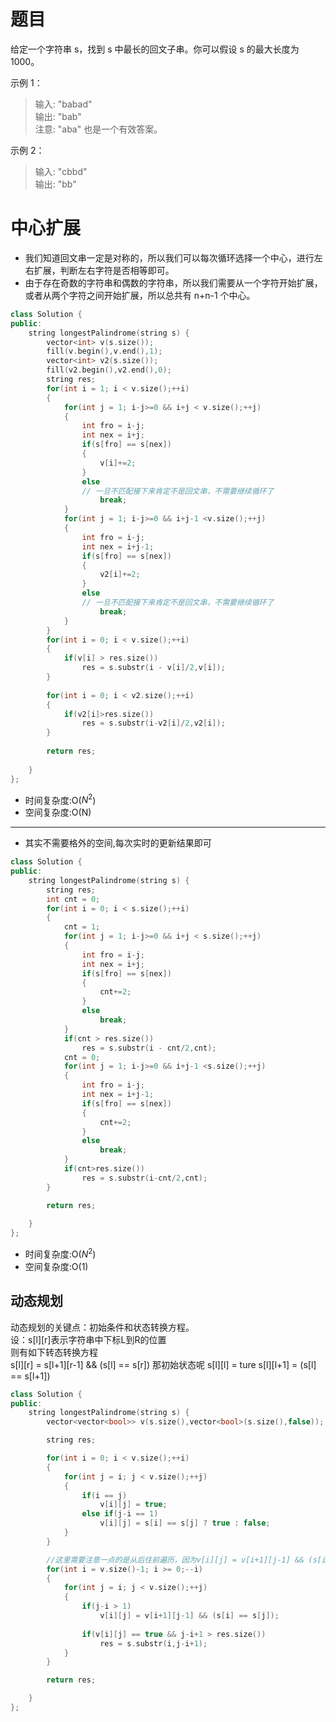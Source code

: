 # 题目
给定一个字符串 s，找到 s 中最长的回文子串。你可以假设 s 的最大长度为 1000。  

示例 1：  
> 输入: "babad"  
> 输出: "bab"  
> 注意: "aba" 也是一个有效答案。  

示例 2：  
> 输入: "cbbd"  
> 输出: "bb"  

# 中心扩展
* 我们知道回文串一定是对称的，所以我们可以每次循环选择一个中心，进行左右扩展，判断左右字符是否相等即可。
* 由于存在奇数的字符串和偶数的字符串，所以我们需要从一个字符开始扩展，或者从两个字符之间开始扩展，所以总共有 n+n-1 个中心。

```cpp
class Solution {
public:
    string longestPalindrome(string s) {
        vector<int> v(s.size());
        fill(v.begin(),v.end(),1);
        vector<int> v2(s.size());
        fill(v2.begin(),v2.end(),0);
        string res;
        for(int i = 1; i < v.size();++i)
        {
            for(int j = 1; i-j>=0 && i+j < v.size();++j)
            {
                int fro = i-j;
                int nex = i+j;
                if(s[fro] == s[nex])
                {
                    v[i]+=2;
                }
                else
                // 一旦不匹配接下来肯定不是回文串，不需要继续循环了
                    break;
            }
            for(int j = 1; i-j>=0 && i+j-1 <v.size();++j)
            {
                int fro = i-j;
                int nex = i+j-1;
                if(s[fro] == s[nex])
                {
                    v2[i]+=2;
                }
                else
                // 一旦不匹配接下来肯定不是回文串，不需要继续循环了                
                    break;
            }
        }
        for(int i = 0; i < v.size();++i)
        {
            if(v[i] > res.size())
                res = s.substr(i - v[i]/2,v[i]);
        }
        
        for(int i = 0; i < v2.size();++i)
        {
            if(v2[i]>res.size())
                res = s.substr(i-v2[i]/2,v2[i]);
        }
        
        return res;
        
    }
};
```

* 时间复杂度:O($N^{2}$)
* 空间复杂度:O(N)

*** 
  
* 其实不需要格外的空间,每次实时的更新结果即可

```cpp
class Solution {
public:
    string longestPalindrome(string s) {
        string res;
        int cnt = 0;
        for(int i = 0; i < s.size();++i)
        {
            cnt = 1;
            for(int j = 1; i-j>=0 && i+j < s.size();++j)
            {
                int fro = i-j;
                int nex = i+j;
                if(s[fro] == s[nex])
                {
                    cnt+=2;
                }
                else
                    break;
            }
            if(cnt > res.size())
                res = s.substr(i - cnt/2,cnt);
            cnt = 0;
            for(int j = 1; i-j>=0 && i+j-1 <s.size();++j)
            {
                int fro = i-j;
                int nex = i+j-1;
                if(s[fro] == s[nex])
                {
                    cnt+=2;
                }
                else
                    break;
            }
            if(cnt>res.size())
                res = s.substr(i-cnt/2,cnt);
        }

        return res;
        
    }
};
```

* 时间复杂度:O($N^{2}$)
* 空间复杂度:O(1)

## 动态规划
动态规划的关键点：初始条件和状态转换方程。  
设：s[l][r]表示字符串中下标L到R的位置  
则有如下转态转换方程  
    s[l][r] = s[l+1][r-1] && (s[l] == s[r])
那初始状态呢
    s[l][l] = ture
    s[l][l+1] = (s[l] == s[l+1])
```cpp
class Solution {
public:
    string longestPalindrome(string s) {
        vector<vector<bool>> v(s.size(),vector<bool>(s.size(),false));

        string res;

        for(int i = 0; i < v.size();++i)
        {
            for(int j = i; j < v.size();++j)
            {
                if(i == j)
                    v[i][j] = true;
                else if(j-i == 1)
                    v[i][j] = s[i] == s[j] ? true : false;
            }
        }

        //这里需要注意一点的是从后往前遍历，因为v[i][j] = v[i+1][j-1] && (s[i] == s[j]);会优先用到数组尾部的数据
        for(int i = v.size()-1; i >= 0;--i)
        {
            for(int j = i; j < v.size();++j)
            {
                if(j-i > 1)
                    v[i][j] = v[i+1][j-1] && (s[i] == s[j]);
    
                if(v[i][j] == true && j-i+1 > res.size())
                    res = s.substr(i,j-i+1);  
            }
        }

        return res;

    }
};
```
